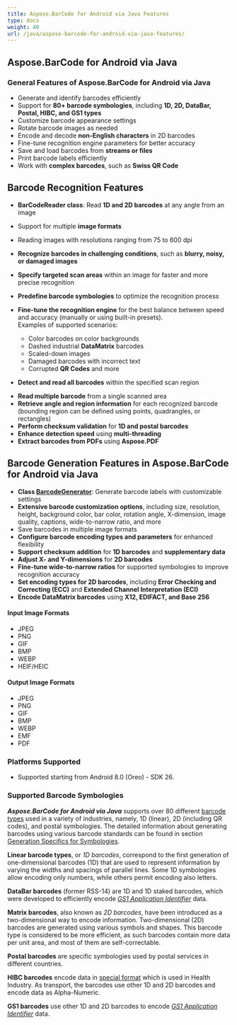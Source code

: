 ```yaml
---
title: Aspose.BarCode for Android via Java Features
type: docs
weight: 40
url: /java/aspose-barcode-for-android-via-java-features/
---
```


## **Aspose.BarCode for Android via Java**
### **General Features of Aspose.BarCode for Android via Java**
- Generate and identify barcodes efficiently
- Support for **80+ barcode symbologies**, including **1D, 2D, DataBar, Postal, HIBC, and GS1 types**
- Customize barcode appearance settings
- Rotate barcode images as needed
- Encode and decode **non-English characters** in 2D barcodes
- Fine-tune recognition engine parameters for better accuracy
- Save and load barcodes from **streams or files**
- Print barcode labels efficiently
- Work with **complex barcodes**, such as **Swiss QR Code**

## **Barcode Recognition Features**

- **BarCodeReader class**: Read **1D and 2D barcodes** at any angle from an image
- Support for multiple **image formats**
- Reading images with resolutions ranging from 75 to 600 dpi
- **Recognize barcodes in challenging conditions**, such as **blurry, noisy, or damaged images**
- **Specify targeted scan areas** within an image for faster and more precise recognition
- **Predefine barcode symbologies** to optimize the recognition process
- **Fine-tune the recognition engine** for the best balance between speed and accuracy (manually or using built-in presets).  
  Examples of supported scenarios:
    - Color barcodes on color backgrounds
    - Dashed industrial **DataMatrix** barcodes
    - Scaled-down images
    - Damaged barcodes with incorrect text
    - Corrupted **QR Codes** and more

- **Detect and read all barcodes** within the specified scan region
<!-- **Read multiple barcode types** 1D and 2D from a single scanned area -->
- **Read multiple barcode** from a single scanned area
- **Retrieve angle and region information** for each recognized barcode (bounding region can be defined using points, quadrangles, or rectangles)
- **Perform checksum validation** for **1D and postal barcodes**
- **Enhance detection speed** using **multi-threading**
- **Extract barcodes from PDFs** using **Aspose.PDF**

## **Barcode Generation Features in Aspose.BarCode for Android via Java**

- **Class <a href="https://reference.aspose.com/java/barcode/com.aspose.barcode.generation/BarcodeGenerator" target="_blank">BarcodeGenerator</a>**: Generate barcode labels with customizable settings
- **Extensive barcode customization options**, including size, resolution, height, background color, bar color, rotation angle, X-dimension, image quality, captions, wide-to-narrow ratio, and more
- Save barcodes in multiple image formats
- **Configure barcode encoding types and parameters** for enhanced flexibility
- **Support checksum addition** for **1D barcodes** and **supplementary data**
- **Adjust X- and Y-dimensions** for **2D barcodes**
- **Fine-tune wide-to-narrow ratios** for supported symbologies to improve recognition accuracy
- **Set encoding types for 2D barcodes**, including **Error Checking and Correcting (ECC)** and **Extended Channel Interpretation (ECI)**
- **Encode DataMatrix barcodes** using **X12, EDIFACT, and Base 256**

#### **Input Image Formats**
- JPEG
- PNG
- GIF
- BMP
- WEBP
- HEIF/HEIC
#### **Output Image Formats**
- JPEG
- PNG
- GIF
- BMP
- WEBP
- EMF
- PDF
### **Platforms Supported**
- Supported starting from Android 8.0 (Oreo) - SDK 26.
### **Supported Barcode Symbologies**
***Aspose.BarCode for Android via Java*** supports over 80
different <a href="https://en.wikipedia.org/wiki/Barcode#Types_of_barcodes" target="_blank">barcode types</a> used in a
variety of industries, namely, 1D (linear), 2D (including QR codes), and postal symbologies. The detailed information
about generating barcodes using various barcode standards can be found in
section <a href="/barcode/java/generate-barcode-types/" target="_blank">Generation Specifics for Symbologies</a>.

**Linear barcode types**, or *1D barcodes*, correspond to the first generation of one-dimensional barcodes (1D) that are
used to represent information by varying the widths and spacings of parallel lines. Some 1D symbologies allow encoding
only numbers, while others permit encoding also letters.

**DataBar barcodes** (former RSS-14) are 1D and 1D staked barcodes, which were developed to efficiently encode [*GS1
Application Identifier*](https://ref.gs1.org/ai/?lang=en) data.

**Matrix barcodes**, also known as *2D barcodes*, have been introduced as a two-dimensional way to encode information.
Two-dimensional (2D) barcodes are generated using various symbols and shapes. This barcode type is considered to be more
efficient, as such barcodes contain more data per unit area, and most of them are self-correctable.

**Postal barcodes** are specific symbologies used by postal services in different countries.

**HIBC barcodes** encode data in [special format](https://www.hibcc.org/udi-labeling-standards/barcode-standards/) which
is used in Health Industry. As transport, the barcodes use other 1D and 2D barcodes and encode data as Alpha-Numeric.

**GS1 barcodes** use other 1D and 2D barcodes to encode [*GS1 Application Identifier*](https://ref.gs1.org/ai/?lang=en)
data.
